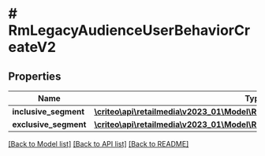 # # RmLegacyAudienceUserBehaviorCreateV2

## Properties

Name | Type | Description | Notes
------------ | ------------- | ------------- | -------------
**inclusive_segment** | [**\criteo\api\retailmedia\v2023_01\Model\RmLegacySegmentUserBehaviorCreateV2**](RmLegacySegmentUserBehaviorCreateV2.md) |  |
**exclusive_segment** | [**\criteo\api\retailmedia\v2023_01\Model\RmLegacySegmentUserBehaviorCreateV2**](RmLegacySegmentUserBehaviorCreateV2.md) |  | [optional]

[[Back to Model list]](../../README.md#models) [[Back to API list]](../../README.md#endpoints) [[Back to README]](../../README.md)
